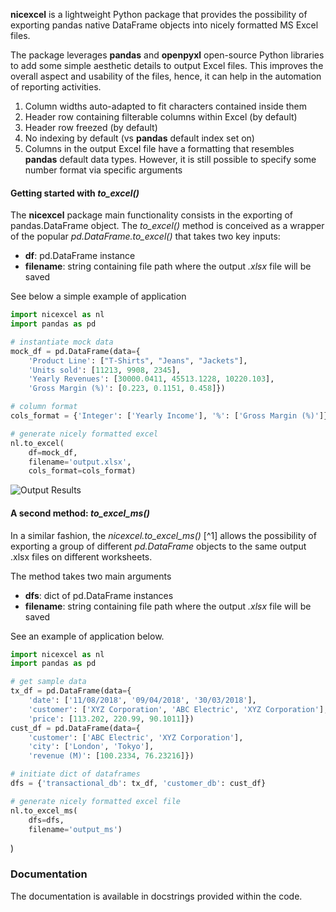 
**nicexcel** is a lightweight Python package 
that provides the possibility of exporting pandas 
native DataFrame objects into nicely formatted MS Excel files.

The package leverages **pandas** and **openpyxl** open-source 
Python libraries to add some simple aesthetic details to output Excel files.
This improves the overall aspect and usability of the files, hence, it 
can help in the automation of reporting activities.

1. Column widths auto-adapted to fit characters contained inside them
2. Header row containing filterable columns within Excel (by default)
3. Header row freezed (by default)
4. No indexing by default (vs **pandas** default index set on)
5. Columns in the output Excel file have a formatting that resembles 
**pandas** default data types. However, it is still possible to specify some 
number format via specific arguments

#### Getting started with *to_excel()*

The **nicexcel** package main functionality consists in the exporting of 
pandas.DataFrame object. The *to_excel()* method is conceived as
a wrapper of the popular *pd.DataFrame.to_excel()* that takes two 
key inputs:
   * **df**: pd.DataFrame instance
   * **filename**: string containing file path where the output 
   *.xlsx* file will be saved
 
See below a simple example of application

```python
import nicexcel as nl
import pandas as pd

# instantiate mock data
mock_df = pd.DataFrame(data={
    'Product Line': ["T-Shirts", "Jeans", "Jackets"],
    'Units sold': [11213, 9908, 2345],
    'Yearly Revenues': [30000.0411, 45513.1228, 10220.103],
    'Gross Margin (%)': [0.223, 0.1151, 0.458]})

# column format
cols_format = {'Integer': ['Yearly Income'], '%': ['Gross Margin (%)']}

# generate nicely formatted excel
nl.to_excel(
    df=mock_df,
    filename='output.xlsx',
    cols_format=cols_format)
``` 

![Output Results](https://raw.githubusercontent.com/scouseralex/nicexcel/master/docs-images/method1_snippet.png)


#### A second method: *to_excel_ms()*

In a similar fashion, the *nicexcel.to_excel_ms()* [^1] allows the 
possibility of exporting a group of different *pd.DataFrame* 
objects to the same output .xlsx files on different worksheets.

The method takes two main arguments
   * **dfs**: dict of pd.DataFrame instances
   * **filename**: string containing file path where the output 
   *.xlsx* file will be saved
 
See an example of application below.

```python
import nicexcel as nl
import pandas as pd

# get sample data
tx_df = pd.DataFrame(data={
    'date': ['11/08/2018', '09/04/2018', '30/03/2018'], 
    'customer': ['XYZ Corporation', 'ABC Electric', 'XYZ Corporation'],
    'price': [113.202, 220.99, 90.1011]})
cust_df = pd.DataFrame(data={
    'customer': ['ABC Electric', 'XYZ Corporation'],
    'city': ['London', 'Tokyo'],
    'revenue (M)': [100.2334, 76.23216]})

# initiate dict of dataframes
dfs = {'transactional_db': tx_df, 'customer_db': cust_df}

# generate nicely formatted excel file
nl.to_excel_ms(
    dfs=dfs,
    filename='output_ms')
``` 
)

### Documentation
The documentation is available in docstrings provided within 
the code.
